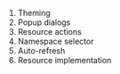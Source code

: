 
1. Theming
2. Popup dialogs
3. Resource actions
4. Namespace selector
5. Auto-refresh
6. Resource implementation